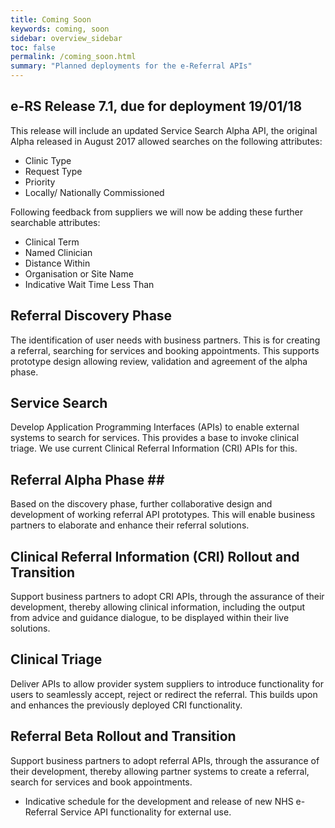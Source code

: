 ```yaml
---
title: Coming Soon
keywords: coming, soon
sidebar: overview_sidebar
toc: false
permalink: /coming_soon.html
summary: "Planned deployments for the e-Referral APIs"
---
```


## e-RS Release 7.1, due for deployment 19/01/18
This release will include an updated Service Search Alpha API, the original Alpha released in August 2017 allowed searches on the following attributes:

* Clinic Type
* Request Type
* Priority
* Locally/ Nationally Commissioned

Following feedback from suppliers we will now be adding these further searchable attributes:

* Clinical Term
* Named Clinician
* Distance Within
* Organisation or Site Name
* Indicative Wait Time Less Than

## Referral Discovery Phase ##
The identification of user needs with business partners. This is for creating a referral, searching for services and booking appointments. This supports prototype design allowing review, validation and agreement of the alpha phase.

## Service Search ##
Develop Application Programming Interfaces (APIs) to enable external systems to search for services. This provides a base to invoke clinical triage. We use current Clinical Referral Information (CRI) APIs for this.

## Referral Alpha Phase ##
Based on the discovery phase, further collaborative design and development of working referral API prototypes. This will enable business partners to elaborate and enhance their referral solutions.

## Clinical Referral Information (CRI) Rollout and Transition ##
Support business partners to adopt CRI APIs, through the assurance of their development, thereby allowing clinical information, including the output from advice and guidance dialogue, to be displayed within their live solutions.

## Clinical Triage ##
Deliver APIs to allow provider system suppliers to introduce functionality for users to seamlessly accept, reject or redirect the referral. This builds upon and enhances the previously deployed CRI functionality.

## Referral Beta Rollout and Transition ##
Support business partners to adopt referral APIs, through the assurance of their development, thereby allowing partner systems to create a referral, search for services and book appointments.

* Indicative schedule for the development and release of new NHS e-Referral Service API functionality for external use.

